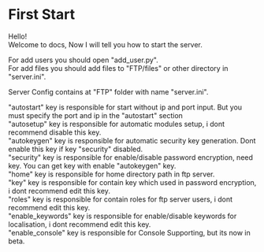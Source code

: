 # First Start

Hello!  
Welcome to docs,
Now I will tell you how to start the server.

For add users you should open "add_user.py".  
For add files you should add files to "FTP/files" or other directory in "server.ini".  

Server Config contains at "FTP" folder with name "server.ini".  
  
"autostart" key is responsible for start without ip and port input. But you must specify the port and ip in the "autostart" section  
"autosetup" key is responsible for automatic modules setup, i dont recommend disable this key.  
"autokeygen" key is responsible for automatic security key generation. Dont enable this key if key "security" disabled.  
"security" key is responsible for enable/disable password encryption, need key. You can get key with enable "autokeygen" key.  
"home" key is responsible for home directory path in ftp server.  
"key" key is responsible for contain key which used in password encryption, i dont recommend edit this key.  
"roles" key is responsible for contain roles for ftp server users, i dont recommend edit this key.  
"enable_keywords" key is responsible for enable/disable keywords for localisation, i dont recommend edit this key.  
"enable_console" key is responsible for Console Supporting, but its now in beta.  

